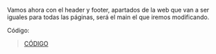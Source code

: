 Vamos ahora con el header y footer, apartados de la web que van a ser iguales para todas las páginas, será el main el que iremos modificando.

Código:

> [CÓDIGO](/recursos/6-header-footer.zip)

